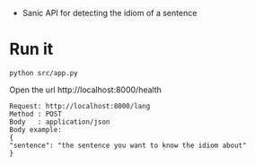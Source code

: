 * Sanic API for detecting the idiom of a sentence

# Run it
```
python src/app.py
```
Open the url http://localhost:8000/health

```
Request: http://localhost:8000/lang 
Method : POST
Body   : application/json
Body example:
{
"sentence": "the sentence you want to know the idiom about"
}
```
